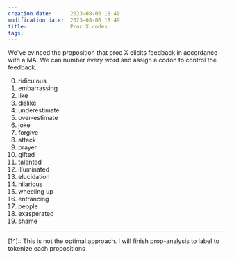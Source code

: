 ```yaml
---
creation date:		2023-08-06 18:49
modification date:	2023-08-06 18:49
title: 				Proc X codes
tags:
---
```

We've evinced the proposition that proc X elicits feedback in accordance with a MA. We can number every word and assign a codon to control the feedback. 

0. ridiculous
1. embarrassing
2. like
3. dislike
4. underestimate
5. over-estimate
6. joke
7. forgive
8. attack
9. prayer
10. gifted
11. talented
12. illuminated
13. elucidation
14. hilarious
15. wheeling up 
16. entrancing
17. people
18. exasperated
19. shame
---
[1^]:: This is not the optimal approach. I will finish prop-analysis to label to tokenize each propositions